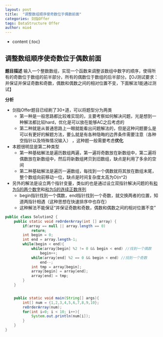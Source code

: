 ```yaml
---
layout: post
title:  "调整数组顺序使奇数位于偶数前面"
categories: 剑指Offer  
tags: DataStructure Offer 
author: mio4
---
```


* content
{:toc}








## 调整数组顺序使奇数位于偶数前面

**题目描述**
输入一个整数数组，实现一个函数来调整该数组中数字的顺序，使得所有的奇数位于数组的前半部分，所有的偶数位于数组的后半部分。【OJ测试要求：并保证并保证奇数和奇数，偶数和偶数之间的相对位置不变，下面解法1能通过测试】

**分析**

 - 剑指Offer题目已经刷了30+道，可以将题型分为两类
   - 第一种是一般思路都比较难实现的，主要考察如何解决问题，光是想到一种解法都比较hard，优化是可以放在能够AC之后考虑的
   - 第二种就是从普通思路上一眼就能看出问题解法的，但是这种问题要么是可以有更好的解题方法，要么就是有各种隐晦的边界条件需要注意（各种空指针以及特殊情况输入） ，这种题一般需要考虑**优化**
 - 本题很明显是第二种类型
   - 第一种基础解法是遍历数组两遍，第一遍将奇数放在新数组中，第二遍将偶数放在新数组中，然后将新数组拷贝到旧数组，缺点是利用了多余的空间
   - 第二种基础解法是遍历一遍数组，每找到一个偶数就将其放在数组末尾，整个数组向前移动一位，缺点是时间复杂度太高为O(n^2)
 - 另外的解法是设立两个指针变量，类似的也是通过设立双指针解决问题的有[和为S的两个数字](https://blog.csdn.net/H_Targaryen/article/details/82229441)和[和为S的连续正数序列](https://blog.csdn.net/H_Targaryen/article/details/82230050)
   - begin指针找到一个偶数，end指针找到一个奇数，就交换两者的位置，知道两指针相遇（这种思想在快速排序中也存在） 
   - 这种解法不能保证“并保证奇数和奇数，偶数和偶数之间的相对位置不变”

```java 
public class Solution2 {
	public static void reOrderArray(int [] array) {
		if(array == null || array.length == 0)
			return;
		int begin = 0;
		int end = array.length-1;
		while(begin < end){
			while(array[begin] %2 != 0 && begin < end) //找到一个偶数
				begin++;
			while(array[end] %2 == 0 && begin < end) //找到一个奇数
				end--;
			int tmp = array[begin];
			array[begin] = array[end];
			array[end] = tmp;
		}
	}


	public static void main(String[] args){
		int[] num = {1,2,3,4,5,6,7,8,9,10};
		reOrderArray(num);
		for(int i=0; i < 10; i++){
			System.out.println(num[i]);
		}
	}
}

```